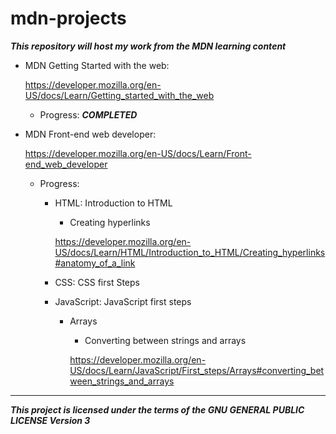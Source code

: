 # mdn-projects

***This repository will host my work from the MDN learning content***

- MDN Getting Started with the web:

  https://developer.mozilla.org/en-US/docs/Learn/Getting_started_with_the_web

    - Progress: ***COMPLETED***


- MDN Front-end web developer:

  https://developer.mozilla.org/en-US/docs/Learn/Front-end_web_developer

  - Progress:

      - HTML: Introduction to HTML

        - Creating hyperlinks

        https://developer.mozilla.org/en-US/docs/Learn/HTML/Introduction_to_HTML/Creating_hyperlinks#anatomy_of_a_link

      - CSS: CSS first Steps

      - JavaScript: JavaScript first steps

        - Arrays

          - Converting between strings and arrays

          https://developer.mozilla.org/en-US/docs/Learn/JavaScript/First_steps/Arrays#converting_between_strings_and_arrays
---

***This project is licensed under the terms of the GNU GENERAL PUBLIC LICENSE
     Version 3***
